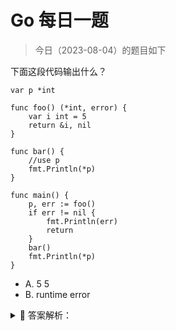 # Go 每日一题

> 今日（2023-08-04）的题目如下

下面这段代码输出什么？

```golang
var p *int

func foo() (*int, error) {
	var i int = 5
	return &i, nil
}

func bar() {
	//use p
	fmt.Println(*p)
}

func main() {
	p, err := foo()
	if err != nil {
		fmt.Println(err)
		return
	}
	bar()
	fmt.Println(*p)
}
```

- A. 5 5
- B. runtime error

<details>
<summary style="cursor: pointer">🔑 答案解析：</summary>
<div>

参考答案及解析：B。知识点：变量作用域。问题出在操作符`:=`，对于使用`:=`定义的变量，如果新变量与同名已定义的变量不在同一个作用域中，那么 Go 会新定义这个变量。对于本例来说，main() 函数里的 p 是新定义的变量，会遮住全局变量 p，导致执行到 bar()时程序，全局变量 p 依然还是 nil，程序随即 Crash。

正确的做法是将 main() 函数修改为：

```golang
func main() {
	var err error
	p, err = foo()
	if err != nil {
		fmt.Println(err)
		return
	}
	bar()
	fmt.Println(*p)
}
```

这道题目引自 Tony Bai 老师的一篇文章，原文讲的很详细，推荐。

[https://tonybai.com/2015/01/13/a-hole-about-variable-scope-in-golang/](https://tonybai.com/2015/01/13/a-hole-about-variable-scope-in-golang/)

</div>
</details>
